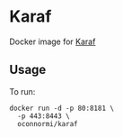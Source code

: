 # Karaf
Docker image for [Karaf](http://karaf.apache.org/)

## Usage

To run:

```shell
docker run -d -p 80:8181 \
  -p 443:8443 \
  oconnormi/karaf
 ```

